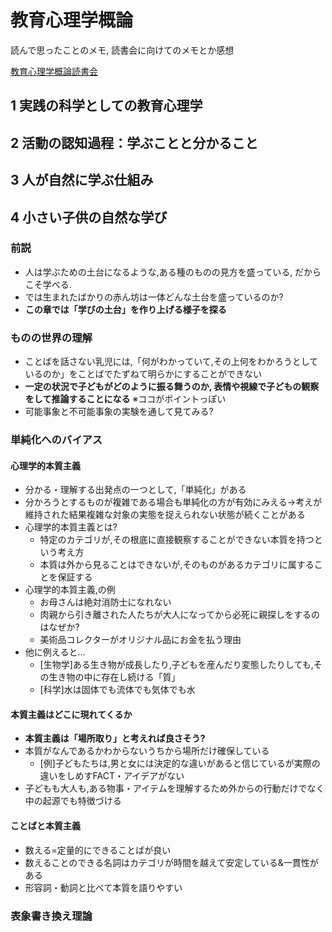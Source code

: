 # 教育心理学概論

読んで思ったことのメモ, 読書会に向けてのメモとか感想

[教育心理学概論読書会](https://educational-psychology.connpass.com/)

## 1 実践の科学としての教育心理学

## 2 活動の認知過程：学ぶことと分かること

## 3 人が自然に学ぶ仕組み

## 4 小さい子供の自然な学び

### 前説

* 人は学ぶための土台になるような,ある種のものの見方を盛っている, だからこそ学べる.
* では生まれたばかりの赤ん坊は一体どんな土台を盛っているのか?
* **この章では「学びの土台」を作り上げる様子を探る**

### ものの世界の理解

* ことばを話さない乳児には,「何がわかっていて,その上何をわかろうとしているのか」をことばでたずねて明らかにすることができない
* **一定の状況で子どもがどのように振る舞うのか, 表情や視線で子どもの観察をして推論することになる** ※ココがポイントっぽい
* 可能事象と不可能事象の実験を通して見てみる?

### 単純化へのバイアス

#### 心理学的本質主義

* 分かる・理解する出発点の一つとして,「単純化」がある
* 分かろうとするものが複雑である場合も単純化の方が有効にみえる→考えが維持された結果複雑な対象の実態を捉えられない状態が続くことがある
* 心理学的本質主義とは?
    * 特定のカテゴリが,その根底に直接観察することができない本質を持つという考え方
    * 本質は外から見ることはできないが,そのものがあるカテゴリに属することを保証する
* 心理学的本質主義,の例    
    * お母さんは絶対消防士になれない
    * 肉親から引き離された人たちが大人になってから必死に親探しをするのはなぜか?
    * 美術品コレクターがオリジナル品にお金を払う理由
* 他に例えると...
    * [生物学]ある生き物が成長したり,子どもを産んだり変態したりしても,その生き物の中に存在し続ける「質」
    * [科学]水は固体でも流体でも気体でも水

#### 本質主義はどこに現れてくるか

* **本質主義は「場所取り」と考えれば良さそう?**
* 本質がなんであるかわからないうちから場所だけ確保している
    * [例]子どもたちは,男と女には決定的な違いがあると信じているが実際の違いをしめすFACT・アイデアがない
* 子どもも大人も,ある物事・アイテムを理解するため外からの行動だけでなく中の起源でも特徴づける

#### ことばと本質主義

* 数える=定量的にできることばが良い
* 数えることのできる名詞はカテゴリが時間を越えて安定している&一貫性がある
* 形容詞・動詞と比べて本質を語りやすい
  
### 表象書き換え理論
